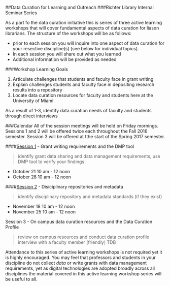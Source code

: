 ##Data Curation for Learning and Outreach
###Richter Library Internal Seminar Series

As a part fo the data curation initiative this is series of three active learning workshops that will cover fundamental aspects of data curation for liason librarians. The structure of the workshops will be as follows: 
* prior to each session you will inquire into one aspect of data curation for your resective discipline(s) (see below for individual topics).  
* In each session you will share out what you learned
* Additional information will be provided as needed

###Workshop Learning Goals
1. Articulate challenges that students and faculty face in grant writing
2. Explain challenges students and faculty face in depositing research results into a repository
3. Locate data curation resources for faculty and students here at the University of Miami

As a result of 1-3, identify data curation needs of faculty and students through direct interviews 

###Calendar 
All of the session meetings will be held on Friday mornings. Sessions 1 and 2 will be offered twice each throughout the Fall 2016 semester. Session 3 will be offered at tthe start of the Spring 2017 semester.

####[Session 1](session01.md) - Grant writing requirements and the DMP tool
> identify grant data sharing and data management requirements, use DMP tool to verify your findings
* October 21 10 am - 12 noon
* October 28 10 am - 12 noon

####[Session 2](session02.md) - Disiciplinary repositories and metadata
> identify disciplinary repository and metadata standards (if they exist)
* November 18 10 am - 12 noon
* November 25 10 am - 12 noon

Session 3 - On campus data curation resources and the Data Curation Profile
> review on campus resources and conduct data curation profile interview with a faculty member (friendly) 
TDB

Attendance to this series of active learning workshops is not required yet it is highly encouraged. You may feel that professors and students in your discipline do not collect _data_ or write grants with data management requirements, yet as digital technologies are adopted broadly across all disciplines the material covered in this active learning workshop series will be useful to all.


